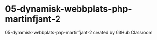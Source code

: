 # 05-dynamisk-webbplats-php-martinfjant-2
05-dynamisk-webbplats-php-martinfjant-2 created by GitHub Classroom
